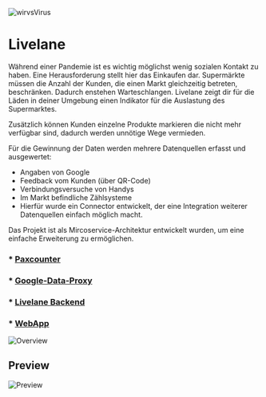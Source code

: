 ![wirvsVirus](https://github.com/wvvSupermarkt/wvvSupermarkt/blob/master/wvv.png)



# Livelane
Während einer Pandemie ist es wichtig möglichst wenig sozialen Kontakt zu haben. Eine Herausforderung stellt hier das Einkaufen dar. Supermärkte müssen die Anzahl der Kunden, die einen Markt gleichzeitig betreten, beschränken. Dadurch enstehen Warteschlangen. Livelane zeigt dir für die Läden in deiner Umgebung einen Indikator für die Auslastung des Supermarktes.

Zusätzlich können Kunden einzelne Produkte markieren die nicht mehr verfügbar sind, dadurch werden unnötige Wege vermieden.

Für die Gewinnung der Daten werden mehrere Datenquellen erfasst und ausgewertet:

* Angaben von Google
* Feedback vom Kunden (über QR-Code)
* Verbindungsversuche von Handys
* Im Markt befindliche Zählsysteme
* Hierfür wurde ein Connector entwickelt, der eine Integration weiterer Datenquellen einfach möglich macht.

Das Projekt ist als Mircoservice-Architektur entwickelt wurden, um eine einfache Erweiterung zu ermöglichen.
### * [Paxcounter](https://github.com/Manu3756/WifiDeviceCounter/blob/master/README.md)
### * [Google-Data-Proxy](https://github.com/wvvSupermarkt/wvvSupermarkt/tree/master/backend/google-api-proxy)
### * [Livelane Backend](https://github.com/wvvSupermarkt/wvvSupermarkt/tree/master/livelane/backend)
### * [WebApp](https://github.com/wvvSupermarkt/wvvSupermarkt/tree/master/livelane/frontend)




![Overview](https://github.com/wvvSupermarkt/wvvSupermarkt/blob/master/overview.PNG)


## Preview
![Preview](https://github.com/wvvSupermarkt/wvvSupermarkt/blob/master/Bildschirmfoto_2020-03-21_um_23.03.34.png)

